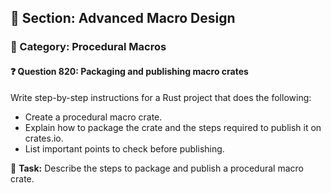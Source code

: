 ## 📘 Section: Advanced Macro Design  
### 🔹 Category: Procedural Macros  
#### ❓ Question 820: Packaging and publishing macro crates

Write step-by-step instructions for a Rust project that does the following:

- Create a procedural macro crate.
- Explain how to package the crate and the steps required to publish it on crates.io.
- List important points to check before publishing.

🔧 **Task:** Describe the steps to package and publish a procedural macro crate.
